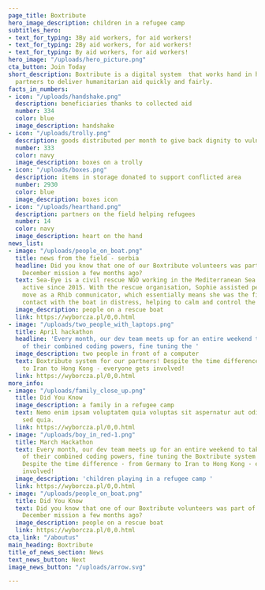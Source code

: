 ```yaml
---
page_title: Boxtribute
hero_image_description: children in a refugee camp
subtitles_hero:
- text_for_typing: 3By aid workers, for aid workers!
- text_for_typing: 2By aid workers, for aid workers!
- text_for_typing: By aid workers, for aid workers!
hero_image: "/uploads/hero_picture.png"
cta_button: Join Today
short_description: Boxtribute is a digital system  that works hand in hand with our
  partners to deliver humanitarian aid quickly and fairly.
facts_in_numbers:
- icon: "/uploads/handshake.png"
  description: beneficiaries thanks to collected aid
  number: 334
  color: blue
  image_description: handshake
- icon: "/uploads/trolly.png"
  description: goods distributed per month to give back dignity to vulnerable populations
  number: 333
  color: navy
  image_description: boxes on a trolly
- icon: "/uploads/boxes.png"
  description: items in storage donated to support conflicted area
  number: 2930
  color: blue
  image_description: boxes icon
- icon: "/uploads/hearthand.png"
  description: partners on the field helping refugees
  number: 14
  color: navy
  image_description: heart on the hand
news_list:
- image: "/uploads/people_on_boat.png"
  title: news from the field - serbia
  headline: Did you know that one of our Boxtribute volunteers was part of the Sea-Eye
    December mission a few months ago?
  text: Sea-Eye is a civil rescue NGO working in the Mediterranean Sea and has been
    active since 2015. With the rescue organisation, Sophie assisted people on the
    move as a Rhib communicator, which essentially means she was the first point of
    contact with the boat in distress, helping to calm and control the situation.
  image_description: people on a rescue boat
  link: https://wyborcza.pl/0,0.html
- image: "/uploads/two_people_with_laptops.png"
  title: April hackathon
  headline: 'Every month, our dev team meets up for an entire weekend to take advantage
    of their combined coding powers, fine tuning the '
  image_description: two people in front of a computer
  text: Boxtribute system for our partners! Despite the time difference - from Germany
    to Iran to Hong Kong - everyone gets involved!
  link: https://wyborcza.pl/0,0.html
more_info:
- image: "/uploads/family_close_up.png"
  title: Did You Know
  image_description: a family in a refugee camp
  text: Nemo enim ipsam voluptatem quia voluptas sit aspernatur aut odit aut fugit,
    sed quia.
  link: https://wyborcza.pl/0,0.html
- image: "/uploads/boy_in_red-1.png"
  title: March Hackathon
  text: Every month, our dev team meets up for an entire weekend to take advantage
    of their combined coding powers, fine tuning the Boxtribute system for our partners!
    Despite the time difference - from Germany to Iran to Hong Kong - everyone gets
    involved!
  image_description: 'children playing in a refugee camp '
  link: https://wyborcza.pl/0,0.html
- image: "/uploads/people_on_boat.png"
  title: Did You Know
  text: Did you know that one of our Boxtribute volunteers was part of the Sea-Eye
    December mission a few months ago?
  image_description: people on a rescue boat
  link: https://wyborcza.pl/0,0.html
cta_link: "/aboutus"
main_heading: Boxtribute
title_of_news_section: News
text_news_button: Next
image_news_button: "/uploads/arrow.svg"

---
```

